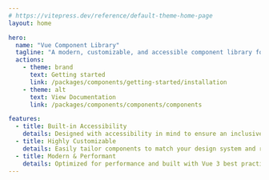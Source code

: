 ```yaml
---
# https://vitepress.dev/reference/default-theme-home-page
layout: home

hero:
  name: "Vue Component Library"
  tagline: "A modern, customizable, and accessible component library for Vue 3."
  actions:
    - theme: brand
      text: Getting started
      link: /packages/components/getting-started/installation
    - theme: alt
      text: View Documentation
      link: /packages/components/components/components

features:
  - title: Built-in Accessibility
    details: Designed with accessibility in mind to ensure an inclusive user experience.
  - title: Highly Customizable
    details: Easily tailor components to match your design system and requirements.
  - title: Modern & Performant
    details: Optimized for performance and built with Vue 3 best practices.
---
```


